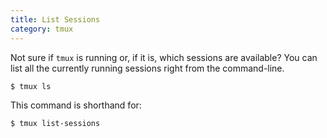 ```yaml
---
title: List Sessions
category: tmux
---
```



Not sure if `tmux` is running or, if it is, which sessions are available?
You can list all the currently running sessions right from the command-line.

```bash
$ tmux ls
```

This command is shorthand for:

```bash
$ tmux list-sessions
```
